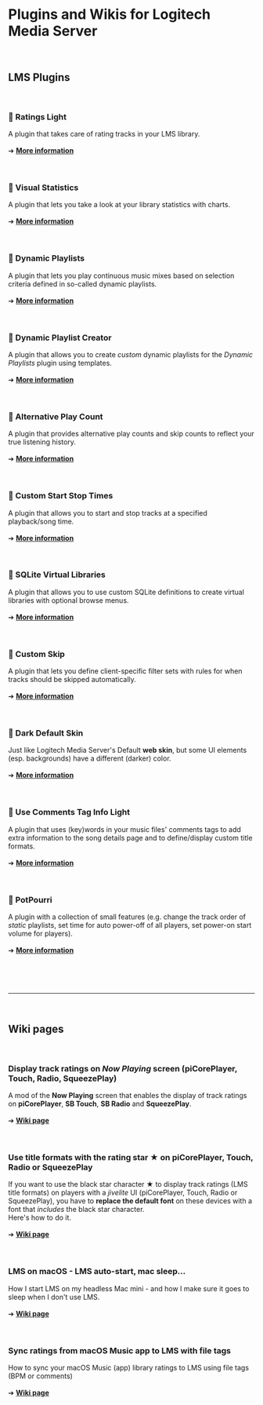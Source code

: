 Plugins and Wikis for Logitech Media Server
====
<br>

## LMS Plugins
<br>

### 🔵 Ratings Light
A plugin that takes care of rating tracks in your LMS library.<br><br>
➔ [**More information**](https://github.com/AF-1/lms-ratingslight#ratings-light)
<br><br><br>


### 🔵 Visual Statistics
A plugin that lets you take a look at your library statistics with charts.<br><br>
➔ [**More information**](https://github.com/AF-1/lms-visualstatistics#visual-statistics)
<br><br><br>


### 🔵 Dynamic Playlists
A plugin that lets you play continuous music mixes based on selection criteria defined in so-called dynamic playlists.<br><br>
➔ [**More information**](https://github.com/AF-1/lms-dynamicplaylists#dynamic-playlists)
<br><br><br>


### 🔵 Dynamic Playlist Creator

A plugin that allows you to create *custom* dynamic playlists for the *Dynamic Playlists* plugin using templates.<br><br>
➔ [**More information**](https://github.com/AF-1/lms-dynamicplaylistcreator#dynamic-playlist-creator)
<br><br><br>


### 🔵 Alternative Play Count
A plugin that provides alternative play counts and skip counts to reflect your true listening history.<br><br>
➔ [**More information**](https://github.com/AF-1/lms-alternativeplaycount#alternative-play-count)
<br><br><br>


### 🔵 Custom Start Stop Times
A plugin that allows you to start and stop tracks at a specified playback/song time.<br><br>
➔ [**More information**](https://github.com/AF-1/lms-customstartstoptimes#custom-start-stop-times)
<br><br><br>


### 🔵 SQLite Virtual Libraries
A plugin that allows you to use custom SQLite definitions to create virtual libraries with optional browse menus.<br><br>
➔ [**More information**](https://github.com/AF-1/lms-sqlitevirtuallibraries#sqlite-virtual-libraries)
<br><br><br>


### 🔵 Custom Skip
A plugin that lets you define client-specific filter sets with rules for when tracks should be skipped automatically.<br><br>
➔ [**More information**](https://github.com/AF-1/lms-customskip#custom-skip)
<br><br><br>


### 🔵 Dark Default Skin
Just like Logitech Media Server's Default **web skin**, but some UI elements (esp. backgrounds) have a different (darker) color.<br><br>
➔ [**More information**](https://github.com/AF-1/lms-darkdefaultskin#dark-default-skin)
<br><br><br>


### 🔵 Use Comments Tag Info Light

A plugin that uses (key)words in your music files' comments tags to add extra information to the song details page and to define/display custom title formats.<br><br>
➔ [**More information**](https://github.com/AF-1/lms-usecommentstaginfolight#use-comments-tag-info-light)
<br><br><br>


### 🔵 PotPourri

A plugin with a collection of small features (e.g. change the track order of *static* playlists, set time for auto power-off of all players, set power-on start volume for players).<br><br>
➔ [**More information**](https://github.com/AF-1/lms-potpourri#potpourri)
<br><br><br>


<br><hr><br>

## Wiki pages
<br>

### Display track ratings on *Now Playing* screen (piCorePlayer, Touch, Radio, SqueezePlay)

A mod of the **Now Playing** screen that enables the display of track ratings on **piCorePlayer**, **SB Touch**, **SB Radio** and **SqueezePlay**.
<br><br>
➔ [**Wiki page**](https://github.com/AF-1/sobras/tree/main/lms-nowplaying_screen_with_ratings#display-ratings-on-now-playing-screen-touch-picoreplayer-radio)
<br><br><br>

### Use title formats with the rating star ★ on piCorePlayer, Touch, Radio or SqueezePlay

If you want to use the black star character ★ to display track ratings (LMS title formats) on players with a *jivelite* UI (piCorePlayer, Touch, Radio or SqueezePlay), you have to **replace the default font** on these devices with a font that *includes* the black star character.<br>
Here's how to do it.
<br><br>
➔ [**Wiki page**](https://github.com/AF-1/sobras/tree/main/lms-jivelite-change-font#change-font-on-picoreplayer-touch-radio-jivelite)
<br><br><br>

### LMS on macOS - LMS auto-start, mac sleep...

How I start LMS on my headless Mac mini - and how I make sure it goes to sleep when I don't use LMS.
<br><br>
➔ [**Wiki page**](https://github.com/AF-1/sobras/tree/main/lms-on-macos#lms-on-my-mac)
<br><br><br>

### Sync ratings from macOS Music app to LMS with file tags

How to sync your macOS Music (app) library ratings to LMS using file tags (BPM or comments)
<br><br>
➔ [**Wiki page**](https://github.com/AF-1/sobras/tree/main/lms-ratings-sync-file-tags#sync-ratings-from-macos-music-app-to-lms-with-file-tags)
<br><br><br>
